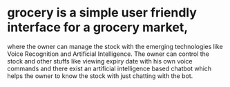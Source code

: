 # grocery is a simple user friendly interface for a grocery market,
where the owner can manage the stock with the emerging technologies like Voice Recognition and Artificial Intelligence.
The owner can control the stock and other stuffs like viewing expiry date with his own voice commands and 
there exist an artificial intelligence based chatbot which helps the owner to know the stock with just chatting with the bot.
